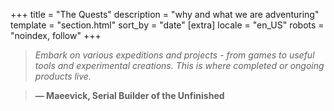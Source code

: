 +++
title = "The Quests"
description = "why and what we are adventuring"
template = "section.html"
sort_by = "date"
[extra]
locale = "en_US"
robots = "noindex, follow"
+++

> _Embark on various expeditions and projects - from games to useful tools and experimental creations. This is where completed or ongoing products live._

> **— Maeevick, Serial Builder of the Unfinished**
